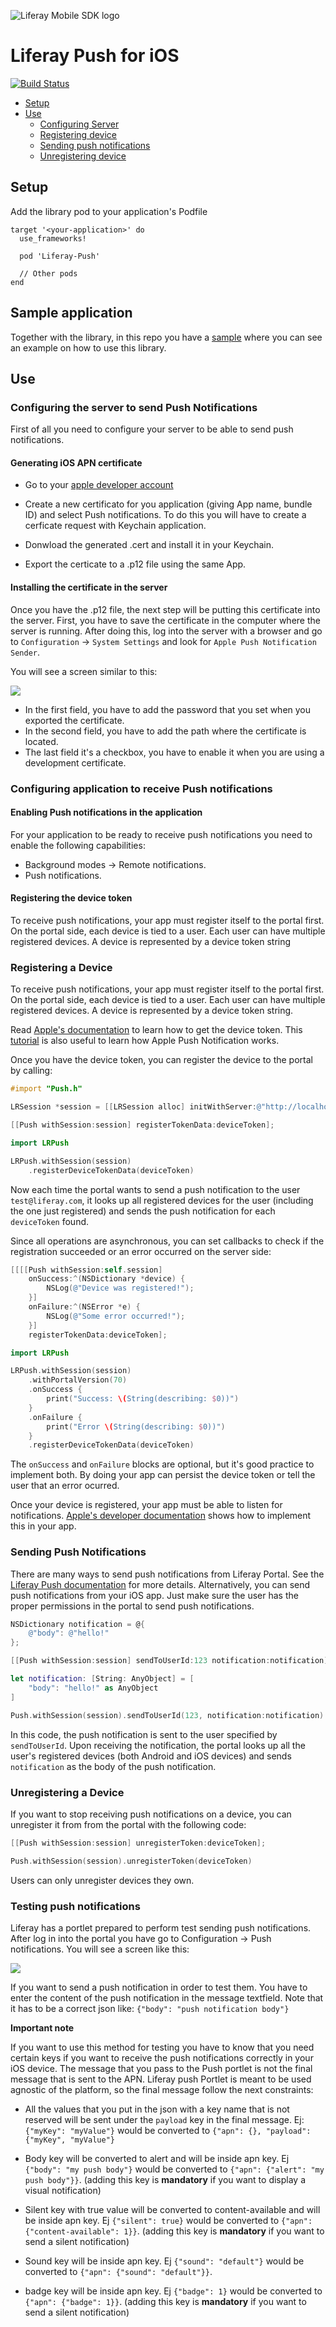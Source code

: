 ![Liferay Mobile SDK logo](https://github.com/liferay/liferay-mobile-sdk/raw/master/logo.png)

# Liferay Push for iOS

[![Build Status](https://travis-ci.org/brunofarache/liferay-push-ios.svg?branch=master)](https://travis-ci.org/brunofarache/liferay-push-ios)

* [Setup](#setup)
* [Use](#use)
	* [Configuring Server](#configuring-the-server-to-send-push-notifications)
	* [Registering device](#registering-a-device)
	* [Sending push notifications](#sending-push-notifications)
	* [Unregistering device](#unregistering-a-device)

## Setup

Add the library pod to your application's Podfile

```
target '<your-application>' do
  use_frameworks!
  
  pod 'Liferay-Push'  
  
  // Other pods
end

```

## Sample application

Together with the library, in this repo you have a [sample](./Sample) where you can see an example on how to use this library.


## Use

### Configuring the server to send Push Notifications

First of all you need to configure your server to be able to send push notifications.

#### Generating iOS APN certificate

* Go to your [apple developer account](https://developer.apple.com/account)

* Create a new certificato for you application (giving App name, bundle ID) and select Push notifications. To do this you will have to create a cerficate request with Keychain application.
* Donwload the generated .cert and install it in your Keychain.
* Export the certicate to a .p12 file using the same App.

#### Installing the certificate in the server

Once you have the .p12 file, the next step will be putting this certificate into the server. First, you have to save the certificate in the computer where the server is running.
After doing this, log into the server with a browser and go to `Configuration` -> `System Settings` and look for `Apple Push Notification Sender`.

You will see a screen similar to this:

<img src="images/settings.png">

* In the first field, you have to add the password that you set when you exported the certificate.
* In the second field, you have to add the path where the certificate is located.
* The last field it's a checkbox, you have to enable it when you are using a development certificate.


### Configuring application to receive Push notifications

#### Enabling Push notifications in the application

For your application to be ready to receive push notifications you need to enable the following capabilities:

 * Background modes -> Remote notifications.
 * Push notifications.

#### Registering the device token

To receive push notifications, your app must register itself to the portal first. On the portal side, each device is tied to a user. Each user can have multiple registered devices. A device is represented by a device token string


### Registering a Device

To receive push notifications, your app must register itself to the portal first. On the portal side, each device is tied to a user. Each user can have multiple registered devices. A device is represented by a device token string.

Read [Apple's documentation](https://developer.apple.com/library/content/documentation/NetworkingInternet/Conceptual/RemoteNotificationsPG/HandlingRemoteNotifications.html#//apple_ref/doc/uid/TP40008194-CH6-SW1) to learn how to get the device token. This [tutorial](https://www.raywenderlich.com/156966/push-notifications-tutorial-getting-started) is also useful to learn how Apple Push Notification works.

Once you have the device token, you can register the device to the portal by calling:

```objective-c
#import "Push.h"

LRSession *session = [[LRSession alloc] initWithServer:@"http://localhost:8080" username:@"test@liferay.com" password:@"test"];

[[Push withSession:session] registerTokenData:deviceToken];
```

```swift
import LRPush

LRPush.withSession(session)
	.registerDeviceTokenData(deviceToken)

```

Now each time the portal wants to send a push notification to the user `test@liferay.com`, it looks up all registered devices for the user (including the one just registered) and sends the push notification for each `deviceToken` found.

Since all operations are asynchronous, you can set callbacks to check if the registration succeeded or an error occurred on the server side:

```objective-c
[[[[Push withSession:self.session]
	onSuccess:^(NSDictionary *device) {
		NSLog(@"Device was registered!");
	}]
	onFailure:^(NSError *e) {
		NSLog(@"Some error occurred!");
	}]
	registerTokenData:deviceToken];
```

```swift
import LRPush

LRPush.withSession(session)
	.withPortalVersion(70)
	.onSuccess {
		print("Success: \(String(describing: $0))")
	}
	.onFailure {
		print("Error \(String(describing: $0))")
	}
	.registerDeviceTokenData(deviceToken)

```

The `onSuccess` and `onFailure` blocks are optional, but it's good practice to implement both. By doing your app can persist the device token or tell the user that an error ocurred.

Once your device is registered, your app must be able to listen for notifications. [Apple's developer documentation](https://developer.apple.com/library/content/documentation/NetworkingInternet/Conceptual/RemoteNotificationsPG/SupportingNotificationsinYourApp.html#//apple_ref/doc/uid/TP40008194-CH4-SW14) shows how to implement this in your app.

### Sending Push Notifications

There are many ways to send push notifications from Liferay Portal. See the [Liferay Push documentation](../README.md) for more details. Alternatively, you can send push notifications from your iOS app. Just make sure the user has the proper permissions in the portal to send push notifications.

```objective-c
NSDictionary notification = @{
    @"body": @"hello!"
};

[[Push withSession:session] sendToUserId:123 notification:notification];
```

```swift
let notification: [String: AnyObject] = [
	"body": "hello!" as AnyObject
]

Push.withSession(session).sendToUserId(123, notification:notification)
```

In this code, the push notification is sent to the user specified by `sendToUserId`. Upon receiving the notification, the portal looks up all the user's registered devices (both Android and iOS devices) and sends `notification` as the body of the push notification.

### Unregistering a Device

If you want to stop receiving push notifications on a device, you can unregister it from from the portal with the following code:

```objective-c
[[Push withSession:session] unregisterToken:deviceToken];
```

```swift
Push.withSession(session).unregisterToken(deviceToken)
```
    
Users can only unregister devices they own.

### Testing push notifications

Liferay has a portlet prepared to perform test sending push notifications. After log in into the portal you have go to Configuration -> Push notifications. You will see a screen like this:

<img src="images/testpage.png">

If you want to send a push notification in order to test them. You have to enter the content of the push notification in the message textfield. Note that it has to be a correct json like: `{"body": "push notification body"}`

**Important note**

If you want to use this method for testing you have to know that you need certain keys if you want to receive the push notifications correctly in your iOS device.
The message that you pass to the Push portlet is not the final message that is sent to the APN. Liferay push Portlet is meant to be used agnostic of the platform, so the final message follow the next constraints:

* All the values that you put in the json with a key name that is not reserved will be sent under the `payload` key in the final message. Ej: `{"myKey": "myValue"}` would be converted to `{"apn": {}, "payload": {"myKey", "myValue"}`

* Body key will be converted to alert and will be inside apn key. Ej `{"body": "my push body"}` would be converted to `{"apn": {"alert": "my push body"}}`. (adding this key is **mandatory** if you want to display a visual notification)

* Silent key with true value will be converted to content-available and will be inside apn key. Ej `{"silent": true}` would be converted to `{"apn": {"content-available": 1}}`. (adding this key is **mandatory** if you want to send a silent notification)

* Sound key will be inside apn key. Ej `{"sound": "default"}` would be converted to `{"apn": {"sound": "default"}}`.

* badge key will be inside apn key. Ej `{"badge": 1}` would be converted to `{"apn": {"badge": 1}}`. (adding this key is **mandatory** if you want to send a silent notification)






